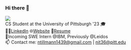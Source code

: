 ### Hi there 👋
![](https://komarev.com/ghpvc/?username=nicktill&style=for-the-badge)<br>
CS Student at the University of Pittsburgh '23 🎓<br/>
🧑‍💼[LinkedIn](https://www.linkedin.com/in/nicholas-tillmann-4647b7187/) 🌐[Website](https://nicktill.github.io) 📄[Resume](https://nicktill.github.io/resume.pdf)<br/>
💼Incoming SWE Intern @IBM, Previously @Leidos<br/>
📫 Contact me: ntillmann1439@gmail.com | nit36@pitt.edu <br>

<!--
**NickTill/NickTill** is a ✨ _special_ ✨ repository because its `README.md` (this file) appears on your GitHub profile.
Here are some ideas to get you started:

 🔭 I’m currently working on ...
- 🌱 I’m currently learning ...
- 👯 I’m looking to collaborate on ...
- 🤔 I’m looking for help with ...
- 💬 Ask me about ...
📫 How to reach me: 
- 😄 Pronouns: ...
- ⚡ Fun fact: ...
-->
